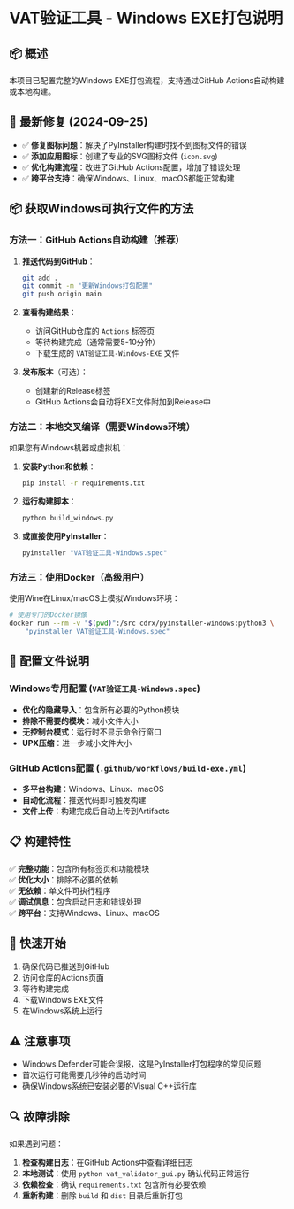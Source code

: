 # VAT验证工具 - Windows EXE打包说明

## 📦 概述

本项目已配置完整的Windows EXE打包流程，支持通过GitHub Actions自动构建或本地构建。

## 🔧 最新修复 (2024-09-25)

- ✅ **修复图标问题**：解决了PyInstaller构建时找不到图标文件的错误
- ✅ **添加应用图标**：创建了专业的SVG图标文件 (`icon.svg`)
- ✅ **优化构建流程**：改进了GitHub Actions配置，增加了错误处理
- ✅ **跨平台支持**：确保Windows、Linux、macOS都能正常构建

## 📦 获取Windows可执行文件的方法

### 方法一：GitHub Actions自动构建（推荐）

1. **推送代码到GitHub**：
   ```bash
   git add .
   git commit -m "更新Windows打包配置"
   git push origin main
   ```

2. **查看构建结果**：
   - 访问GitHub仓库的 `Actions` 标签页
   - 等待构建完成（通常需要5-10分钟）
   - 下载生成的 `VAT验证工具-Windows-EXE` 文件

3. **发布版本**（可选）：
   - 创建新的Release标签
   - GitHub Actions会自动将EXE文件附加到Release中

### 方法二：本地交叉编译（需要Windows环境）

如果您有Windows机器或虚拟机：

1. **安装Python和依赖**：
   ```bash
   pip install -r requirements.txt
   ```

2. **运行构建脚本**：
   ```bash
   python build_windows.py
   ```

3. **或直接使用PyInstaller**：
   ```bash
   pyinstaller "VAT验证工具-Windows.spec"
   ```

### 方法三：使用Docker（高级用户）

使用Wine在Linux/macOS上模拟Windows环境：

```bash
# 使用专门的Docker镜像
docker run --rm -v "$(pwd)":/src cdrx/pyinstaller-windows:python3 \
    "pyinstaller VAT验证工具-Windows.spec"
```

## 🔧 配置文件说明

### Windows专用配置 (`VAT验证工具-Windows.spec`)

- **优化的隐藏导入**：包含所有必要的Python模块
- **排除不需要的模块**：减小文件大小
- **无控制台模式**：运行时不显示命令行窗口
- **UPX压缩**：进一步减小文件大小

### GitHub Actions配置 (`.github/workflows/build-exe.yml`)

- **多平台构建**：Windows、Linux、macOS
- **自动化流程**：推送代码即可触发构建
- **文件上传**：构建完成后自动上传到Artifacts

## 📋 构建特性

✅ **完整功能**：包含所有标签页和功能模块  
✅ **优化大小**：排除不必要的依赖  
✅ **无依赖**：单文件可执行程序  
✅ **调试信息**：包含启动日志和错误处理  
✅ **跨平台**：支持Windows、Linux、macOS  

## 🚀 快速开始

1. 确保代码已推送到GitHub
2. 访问仓库的Actions页面
3. 等待构建完成
4. 下载Windows EXE文件
5. 在Windows系统上运行

## ⚠️ 注意事项

- Windows Defender可能会误报，这是PyInstaller打包程序的常见问题
- 首次运行可能需要几秒钟的启动时间
- 确保Windows系统已安装必要的Visual C++运行库

## 🔍 故障排除

如果遇到问题：

1. **检查构建日志**：在GitHub Actions中查看详细日志
2. **本地测试**：使用 `python vat_validator_gui.py` 确认代码正常运行
3. **依赖检查**：确认 `requirements.txt` 包含所有必要依赖
4. **重新构建**：删除 `build` 和 `dist` 目录后重新打包